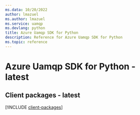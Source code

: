 ```yaml
---
ms.data: 10/20/2022
author: lmazuel
ms.author: lmazuel
ms.service: uamqp
ms.devlang: python
title: Azure Uamqp SDK for Python
description: Reference for Azure Uamqp SDK for Python
ms.topic: reference
---
```

# Azure Uamqp SDK for Python - latest

## Client packages - latest
[!INCLUDE [client-packages](uamqp-client-index.md)]